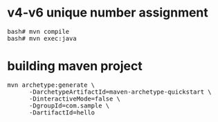 # v4-v6 unique number assignment

<pre>
bash# mvn compile
bash# mvn exec:java
</pre>

# building maven project 

<pre>
mvn archetype:generate \
      -DarchetypeArtifactId=maven-archetype-quickstart \
      -DinteractiveMode=false \
      -DgroupId=com.sample \
      -DartifactId=hello
</pre>